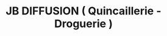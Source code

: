 ---
title: "JB DIFFUSION ( Quincaillerie - Droguerie )"
url: /paris/jb-diffusion-quincaillerie-droguerie/
shop: matériel informatique
---